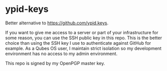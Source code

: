 # ypid-keys

Better alternative to https://github.com/ypid.keys.

If you want to give me access to a server or part of your infrastructure for
some reason, you can use the SSH public key in this repo. This is the better
choice than using the SSH key I use to authenticate against GitHub for example.
As a Qubes OS user, I maintain strict isolation so my development environment
has no access to my admin environment.

This repo is signed by my OpenPGP master key.
